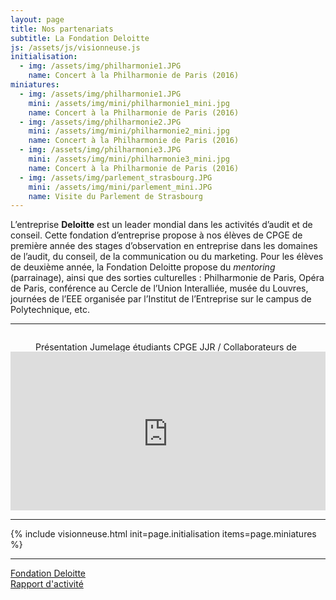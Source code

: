 ```yaml
---
layout: page
title: Nos partenariats
subtitle: La Fondation Deloitte
js: /assets/js/visionneuse.js
initialisation:
  - img: /assets/img/philharmonie1.JPG
    name: Concert à la Philharmonie de Paris (2016)
miniatures: 
  - img: /assets/img/philharmonie1.JPG
    mini: /assets/img/mini/philharmonie1_mini.jpg
    name: Concert à la Philharmonie de Paris (2016)
  - img: /assets/img/philharmonie2.JPG
    mini: /assets/img/mini/philharmonie2_mini.jpg
    name: Concert à la Philharmonie de Paris (2016)
  - img: /assets/img/philharmonie3.JPG
    mini: /assets/img/mini/philharmonie3_mini.jpg
    name: Concert à la Philharmonie de Paris (2016)
  - img: /assets/img/parlement_strasbourg.JPG
    mini: /assets/img/mini/parlement_mini.JPG
    name: Visite du Parlement de Strasbourg
---
```


L’entreprise **Deloitte** est un leader mondial dans les activités d’audit et de conseil. Cette fondation d’entreprise propose à nos élèves de CPGE de première année des stages d’observation en entreprise dans les domaines de l’audit, du conseil, de la communication ou du marketing. Pour les élèves de deuxième année, la Fondation Deloitte propose du *mentoring* (parrainage), ainsi que des sorties culturelles : Philharmonie de Paris, Opéra de Paris, conférence au Cercle de l’Union Interalliée, musée du Louvres, journées de l’EEE organisée par l’Institut de l’Entreprise sur le campus de Polytechnique, etc.

---

<div style="position:relative;padding-bottom:56.25%;height:0;overflow:hidden;">
  <figure><iframe style="width:100%;height:100%;position:absolute;left:0px;top:30px;overflow:hidden" frameborder="0" type="text/html" src="https://www.youtube-nocookie.com/embed/s6J6hnGI7Co" width="100%" height="100%" allow="accelerometer; autoplay; clipboard-write; encrypted-media; gyroscope; picture-in-picture" allowfullscreen></iframe>
<figcaption> Présentation Jumelage étudiants CPGE JJR / Collaborateurs de Deloitte en 2011</figcaption>
   </figure> 
</div>

---

{% include visionneuse.html init=page.initialisation  items=page.miniatures %}

---


[Fondation Deloitte](https://www2.deloitte.com/fr/fr/footerlinks/fondation-deloitte.html)  
[Rapport d'activité](https://www2.deloitte.com/content/dam/Deloitte/fr/Documents/about-deloitte/fondation-deloitte_rapport-activite-2019.pdf) 



